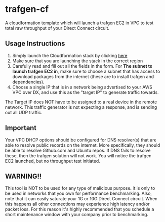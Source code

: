# trafgen-cf
A cloudformation template which will launch a trafgen EC2 in VPC to test total raw throughput of your Direct Connect circuit.

## Usage Instructions 
1) Simply launch the Cloudformation stack by clicking <a href="https://console.aws.amazon.com/cloudformation/home?#/stacks/new?stackName=trafgen-cf&templateURL=https://s3-us-west-2.amazonaws.com/trafgen-cf/trafgen-cf.json">here</a>
2) Make sure that you are launching the stack in the correct region
3) Carefully read and fill out all the fields in the form. For __The subnet to launch trafgen EC2 in__, make sure to choose a subnet that has access to download packages from the internet (these are to install trafgen and dependencies). 
4) Choose a single IP that is in a network being advertised to your AWS VPC over DX, and use this as the "target IP" to generate traffic towards. 

The Target IP does NOT have to be assigned to a real device in the remote network. This traffic generator is not expecting a response, and is sending out all UDP traffic.

## Important
Your VPC DHCP options should be configured for DNS resolver(s) that are able to resolve public records on the internet. More specifically, they should be able to resolve Github.com and Ubuntu repos. If DNS fails to resolve these, then the trafgen solution will not work. You will notice the trafgen EC2 launched, but no throughput test initiated. 

## WARNING!!
This tool is NOT to be used for any type of malicious purpose. It is only to be used in networks that you own for performance benchmarking. Also, note that it can easily saturate your 1G or 10G Direct Connect circuit. When this happens all other connections may experience high latency and/or packet loss. For this reason it's highly recommended that you schedule a short maintenance window with your company prior to benchmarking.

